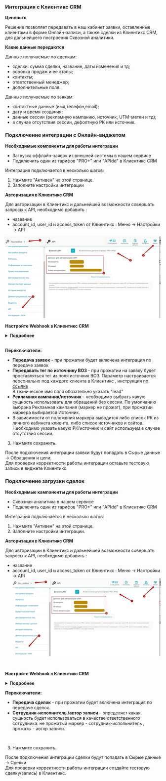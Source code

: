 ### Интеграция с Клиентикс CRM <br />  

**Ценность**<br />    

Решение позволяет передавать в наш кабинет заявки, оставленные клиентами в форме Онлайн-записи, а также сделки из Клиентикс CRM, для дальнейшего построения Сквозной аналитики.<br />  

**Какие данные передаются**<br />    

Данные получаемые по сделкам:  
- сделки: сумма сделки, название, даты изменения и тд; 
- воронка продаж и ее этапы;
- контакты;
- ответственный менеджер;
- дополнительные поля.  <br />  

Данные получаемые по заякам:  

- контактные данные (имя,телефон,email);  
- дату и время создания; 
- данные сессии (рекламную кампанию, источник, UTM-метки и тд);  
- в случае отсутствия сессии, дефолтную РК или источник. <br />  


### Подключение интеграции с Онлайн-виджетом <br />  

**Необходимые компоненты для работы интеграции**   
- Загрузка оффлайн-заявок из внешней системы в нашем сервисе
- Подключить один из тарифов "PRO+" или "APIdd" в Клиентикс CRM <br />  

Интеграция подключается в несколько шагов: <br />  

1. Нажмите "Активен" на этой странице.<br />  
2. Заполните настройки интеграции <br />   

**Авторизация в Клиентикс CRM** <br />  

Для авторизации в Клиентикс и дальнейшей возможности совершать запросы к API, необходимо добавить :

- название
- account_id,  user_id и access_token от Клиентикс : Меню → Настройки → API

![image](klientiks_auth.jpg)
<br />  

**Настройте Webhook в Клиентикс CRM** <br />

<details>
  <summary style="font-weight:bold;"> Подробнее </summary> <br />

Инструкция по настройке Webhook [по ссылке](https://klientikscrm.helpdeskeddy.com/ru/knowledge_base/art/569/cat/29/administrativnaja-panel-dlja-sozdanija-uvedomlenij-webhook-po-sobitijam-v-sisteme)  
Пользователь с ролью Владелец может открыть административную панель [по ссылке](https://klientiks.ru/clientix/admin/eventHandlers) 
 <br />
 
- Выбирается событие “Онлайн-запись через виджет”   
- В адрес для запроса указываются следующие значения:  
**Webhook url**?appointment_id={{#appointment}}{{id}}{{/appointment}}&status={{#new_data}}{{status}}{{/new_data}} ,   
где Webhook url - URL указанный в настройках интеграции

![image](klientiks_hook_2.gif)

</details> 

 <br />

**Переключатели:** 
- **Передача заявок** - при прожатии будет включена интеграция по передаче заявок
- **Передавать тег по источнику ВОЗ** - при прожатии на заявку будет проставляться тег из поля источник ВОЗ. Параметр настраивается персонально под каждого клиента в Клиентикс , инструкция [по ссылке](https://klientikscrm.helpdeskeddy.com/ru/knowledge_base/art/623/cat/55/)   
В техническое имя поля обязательно указать "lead"
- **Рекламная кампания/источник** - необходимо выбрать какую сущность использовать для обращений без сессии. По умолчанию выбрана Рекламная кампания (маркер не прожат), при прожатии маркера выбирается Источник.  
- В зависимости от положения маркера выводится либо список РК из личного кабинета клиента, либо список источников и сайтов. Необходимо указать какую РК/источник и сайт используем в случае отсутствия сессии.   <br />

3. Нажмите сохранить.  <br />

После подключения интеграции заявки будут попадать в  Сырые данные -> Обращения и цели.   <br />
Для проверки корректности работы интеграции оставьте тестовую запись в виджете Клиентикс.  <br />


  ### Подключение загрузки сделок  <br />  

**Необходимые кампоненты для работы интеграции**  <br />  
- Сквозная аналитика в нашем сервисе
- Подключить один из тарифов "PRO+" или "APIdd" в Клиентикс CRM <br />  

Интеграция подключается в несколько шагов:   <br />  
  
1. Нажмите "Активен" на этой странице. <br />  
2. Заполните настройки интеграции. <br />    

**Авторизация в Клиентикс CRM** <br />  

Для авторизации в Клиентикс и дальнейшей возможности совершать запросы к API, необходимо добавить :

- название
- account_id,  user_id и access_token от Клиентикс : Меню → Настройки → API
![image](klientiks_auth.jpg)
<br />

**Настройте Webhook в Клиентикс CRM** <br />

<details>
  <summary style="font-weight:bold;"> Подробнее </summary> <br />

Инструкция по настройке Webhook [по ссылке](https://klientikscrm.helpdeskeddy.com/ru/knowledge_base/art/569/cat/29/administrativnaja-panel-dlja-sozdanija-uvedomlenij-webhook-po-sobitijam-v-sisteme)  
Пользователь с ролью Владелец может открыть административную панель [по ссылке](https://klientiks.ru/clientix/admin/eventHandlers) 

- Для событий “Запись клиента на прием” и “Онлайн-запись через виджет” в адрес для запроса указываются следующие значения:  
**Webhook url**?appointment_id={{#appointment}}{{id}}{{/appointment}}&status={{#new_data}}{{status}}{{/new_data}} ,   
где Webhook url - URL указанный в настройках интеграции

- Для события “Перенос визита, изменение длительности, изменение статуса” в адрес для запроса указываются следующие значения: 
**Webhook url**?appointment_id={{#new_data}}{{id}}{{/new_data}}&status={{#new_data}}{{status}}{{/new_data}} ,   
где Webhook url - URL указанный в настройках интеграции

![image](klientiks_hook_1.gif)

</details>   

**Переключатели:** 
- **Передача сделок** - при прожатии будет включена интеграция по передаче сделок.
- **Сотрудник-исполнитель /автор записи** - определяет какая сущность будет использоваться в качестве ответственного сотрудника: не прожатый маркер - сотрудник-испольнитель , прожаты - автор записи.
<br />

3. Нажмите сохранить. <br />

После подключения интеграции сделки будут попадать в  Сырые данные -> Сделки.  <br />
Для проверки корректности работы интеграции создайте тестовую сделку(запись) в Клиентикс. <br />


